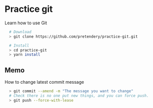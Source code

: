 # Practice git
Learn how to use Git

```sh
  # Download
  > git clone https://github.com/pretendery/practice-git.git

  # Install
  > cd practice-git
  > yarn install
```
## Memo
How to change latest commit message
```sh
  > git commit --amend -m "The message you want to change"
  # Check there is no one put new things, and you can force push.
  > git push --force-with-lease
```
